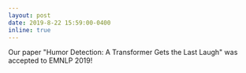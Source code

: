 ```yaml
---
layout: post
date: 2019-8-22 15:59:00-0400
inline: true
---
```


Our paper "Humor Detection: A Transformer Gets the Last Laugh" was accepted to EMNLP 2019! 

